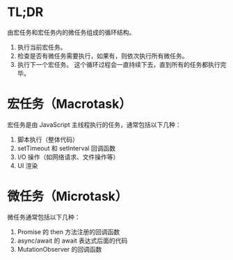 # TL;DR

由宏任务和宏任务内的微任务组成的循环结构。
1. 执行当前宏任务。
2. 检查是否有微任务需要执行，如果有，则依次执行所有微任务。
3. 执行下一个宏任务。
这个循环过程会一直持续下去，直到所有的任务都执行完毕。

# 宏任务（Macrotask）

宏任务是由 JavaScript 主线程执行的任务，通常包括以下几种：

1. 脚本执行（整体代码）
2. setTimeout 和 setInterval 回调函数
3. I/O 操作（如网络请求、文件操作等）
4. UI 渲染

# 微任务（Microtask）

微任务通常包括以下几种：

1. Promise 的 then 方法注册的回调函数
2. async/await 的 await 表达式后面的代码
3. MutationObserver 的回调函数